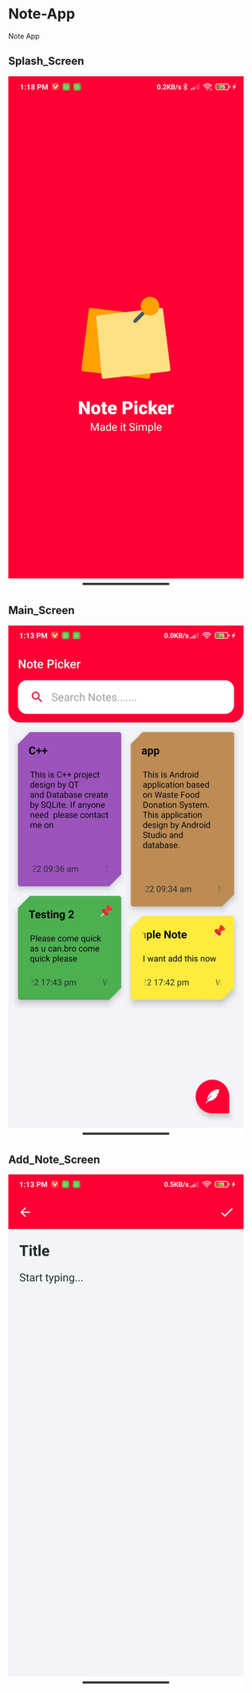 # Note-App
Note App

 ## Splash_Screen
![](screenshots/1.jpg)

 ## Main_Screen
![](screenshots/2.jpg)

 ## Add_Note_Screen
![](screenshots/3.jpg)
